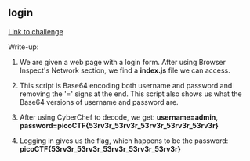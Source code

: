 ## login

[Link to challenge](https://play.picoctf.org/practice/challenge/200)

Write-up:

1. We are given a web page with a login form. After using Browser Inspect's Network section, we find a **index.js** file we can access.

2. This script is Base64 encoding both username and password and removing the '=' signs at the end. This script also shows us what the Base64 versions of username and password are.

3. After using CyberChef to decode, we get: **username=admin, password=picoCTF{53rv3r_53rv3r_53rv3r_53rv3r_53rv3r}**

4. Logging in gives us the flag, which happens to be the password: **picoCTF{53rv3r_53rv3r_53rv3r_53rv3r_53rv3r}**
   
